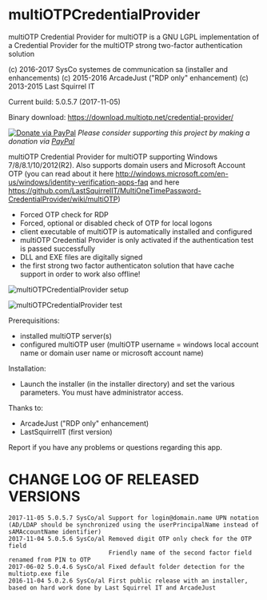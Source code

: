 multiOTPCredentialProvider
==========================
multiOTP Credential Provider for multiOTP is a GNU LGPL implementation of a Credential Provider for the multiOTP strong two-factor authentication solution  

(c) 2016-2017 SysCo systemes de communication sa (installer and enhancements)
(c) 2015-2016 ArcadeJust ("RDP only" enhancement)
(c) 2013-2015 Last Squirrel IT

Current build: 5.0.5.7 (2017-11-05)

Binary download: https://download.multiotp.net/credential-provider/

[![Donate via PayPal](https://img.shields.io/badge/donate-paypal-87ceeb.svg)](https://www.paypal.com/cgi-bin/webscr?cmd=_donations&currency_code=USD&business=paypal@sysco.ch&item_name=Donation%20for%20multiOTP%20project)
*Please consider supporting this project by making a donation via [PayPal](https://www.paypal.com/cgi-bin/webscr?cmd=_donations&currency_code=USD&business=paypal@sysco.ch&item_name=Donation%20for%20multiOTP%20project)*

multiOTP Credential Provider for multiOTP supporting Windows 7/8/8.1/10/2012(R2). Also supports domain users and Microsoft Account OTP (you can read about it here http://windows.microsoft.com/en-us/windows/identity-verification-apps-faq and here https://github.com/LastSquirrelIT/MultiOneTimePassword-CredentialProvider/wiki/multiOTP)
- Forced OTP check for RDP
- Forced, optional or disabled check of OTP for local logons
- client executable of multiOTP is automatically installed and configured
- multiOTP Credential Provider is only activated if the authentication test is passed successfully
- DLL and EXE files are digitally signed
- the first strong two factor authenticaton solution that have cache support in order to work also offline!

![multiOTPCredentialProvider setup](https://raw.githubusercontent.com/multiOTP/multiOTPCredentialProvider/master/screenshots/multiOTPCredentialProvider-setup.png)

![multiOTPCredentialProvider test](https://raw.githubusercontent.com/multiOTP/multiOTPCredentialProvider/master/screenshots/multiOTPCredentialProvider-test.png)

Prerequisitions:
- installed multiOTP server(s)
- configured multiOTP user (multiOTP username = windows local account name or domain user name or microsoft account name)

Installation:
- Launch the installer (in the installer directory) and set the various parameters. You must have administrator access.

Thanks to:
- ArcadeJust ("RDP only" enhancement)
- LastSquirrelIT (first version)

Report if you have any problems or questions regarding this app.


CHANGE LOG OF RELEASED VERSIONS
===============================
```
2017-11-05 5.0.5.7 SysCo/al Support for login@domain.name UPN notation (AD/LDAP should be synchronized using the userPrincipalName instead of sAMAccountName identifier)
2017-11-04 5.0.5.6 SysCo/al Removed digit OTP only check for the OTP field
                            Friendly name of the second factor field renamed from PIN to OTP
2017-06-02 5.0.4.6 SysCo/al Fixed default folder detection for the multiotp.exe file
2016-11-04 5.0.2.6 SysCo/al First public release with an installer, based on hard work done by Last Squirrel IT and ArcadeJust
```
